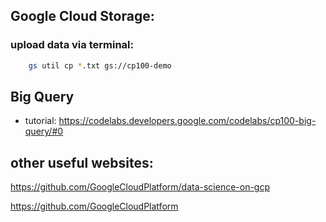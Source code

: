 
## Google Cloud Storage:
### upload data via terminal:
```bash
    gs util cp *.txt gs://cp100-demo 
```

## Big Query
 - tutorial: https://codelabs.developers.google.com/codelabs/cp100-big-query/#0
 
## other useful websites:
https://github.com/GoogleCloudPlatform/data-science-on-gcp

https://github.com/GoogleCloudPlatform
